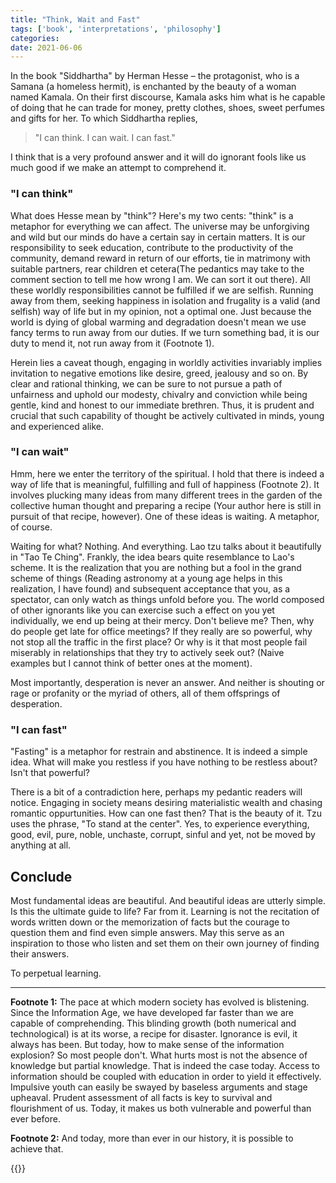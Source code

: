 ```yaml
---
title: "Think, Wait and Fast"
tags: ['book', 'interpretations', 'philosophy']
categories: 
date: 2021-06-06
---
```




In the book "Siddhartha" by Herman Hesse &ndash; the protagonist, who is a Samana (a homeless hermit), is enchanted by the beauty of a woman named Kamala. On their first discourse, Kamala asks him what is he capable of doing that he can trade for money, pretty clothes, shoes, sweet perfumes and gifts for her. To which Siddhartha replies,  

> "I can think. I can wait. I can fast."  

I think that is a very profound answer and it will do ignorant fools like us much good if we make an attempt to comprehend it.  

### "I can think"   

What does Hesse mean by "think"? Here's my two cents: "think" is a metaphor for everything we can affect. The universe may be unforgiving and wild but our minds do have a certain say in certain matters. It is our responsibility to seek education, contribute to the productivity of the community, demand reward in return of our efforts, tie in matrimony with suitable partners, rear children et cetera(The pedantics may take to the comment section to tell me how wrong I am. We can sort it out there). All these worldly responsibilities cannot be fulfilled if we are selfish. Running away from them, seeking happiness in isolation and frugality is a valid (and selfish) way of life but in my opinion, not a optimal one. Just because the world is dying of global warming and degradation doesn't mean we use fancy terms to run away from our duties. If we turn something bad, it is our duty to mend it, not run away from it (Footnote 1).  

Herein lies a caveat though, engaging in worldly activities invariably implies invitation to negative emotions like desire, greed, jealousy and so on. By clear and rational thinking, we can be sure to not pursue a path of unfairness and uphold our modesty, chivalry and conviction while being gentle, kind and honest to our immediate brethren. Thus, it is prudent and crucial that such capability of thought be actively cultivated in minds, young and experienced alike.   

### "I can wait"  

Hmm, here we enter the territory of the spiritual. I hold that there is indeed a way of life that is meaningful, fulfilling and full of happiness (Footnote 2). It involves plucking many ideas from many different trees in the garden of the collective human thought and preparing a recipe (Your author here is still in pursuit of that recipe, however). One of these ideas is waiting. A metaphor, of course.  

Waiting for what? Nothing. And everything. Lao tzu talks about it beautifully in "Tao Te Ching". Frankly, the idea bears quite resemblance to Lao's scheme. It is the realization that you are nothing but a fool in the grand scheme of things (Reading astronomy at a young age helps in this realization, I have found) and subsequent acceptance that you, as a spectator, can only watch as things unfold before you. The world composed of other ignorants like you can exercise such a effect on you yet individually, we end up being at their mercy. Don't believe me? Then, why do people get late for office meetings? If they really are so powerful, why not stop all the traffic in the first place? Or why is it that most people fail miserably in relationships that they try to actively seek out? (Naive examples but I cannot think of better ones at the moment). 

Most importantly, desperation is never an answer. And neither is shouting or rage or profanity or the myriad of others, all of them offsprings of desperation.   

### "I can fast"  

"Fasting" is a metaphor for restrain and abstinence. It is indeed a simple idea. What will make you restless if you have nothing to be restless about? Isn't that powerful?  

There is a bit of a contradiction here, perhaps my pedantic readers will notice. Engaging in society means desiring materialistic wealth and chasing romantic oppurtunities. How can one fast then? That is the beauty of it. Tzu uses the phrase, "To stand at the center". Yes, to experience everything, good, evil, pure, noble, unchaste, corrupt, sinful and yet, not be moved by anything at all.   


## Conclude    

Most fundamental ideas are beautiful. And beautiful ideas are utterly simple. Is this the ultimate guide to life? Far from it. Learning is not the recitation of words written down or the memorization of facts but the courage to question them and find even simple answers. May this serve as an inspiration to those who listen and set them on their own journey of finding their answers.    

To perpetual learning.   

<hr />

**Footnote 1:** The pace at which modern society has evolved is blistening. Since the Information Age, we have developed far faster than we are capable of comprehending. This blinding growth (both numerical and technological) is at its worse, a recipe for disaster. Ignorance is evil, it always has been. But today, how to make sense of the information explosion? So most people don't. What hurts most is not the absence of knowledge but partial knowledge. That is indeed the case today. Access to information should be coupled with education in order to yield it effectively. Impulsive youth can easily be swayed by baseless arguments and stage upheaval. Prudent assessment of all facts is key to survival and flourishment of us. Today, it makes us both vulnerable and powerful than ever before. 

**Footnote 2:** And today, more than ever in our history, it is possible to achieve that. 

{{<card>}}
